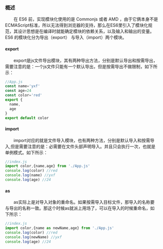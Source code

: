 ### 概述
&emsp;&emsp;在 ES6 前，实现模块化使用的是 Commonjs 或者 AMD ，由于它俩本身不是ECMAScript标准，所以无法得到浏览器的支持，那么在ES6里引入了模块化规范，其设计思想是在编译时就能确定模块的依赖关系，以及输入和输出的变量。ES6 的模块化分为导出（export） 与导入（import）两个模块。
#### export
&emsp;&emsp;export是js文件导出模块，其有两种导出方法，分别是默认导出和按需导出，需要注意的是：一个js文件只能有一个默认导出，但是按需导出不做限制，如下所示：
```js
//App.js
const name='yxf'
const age=24
const color='red'
export {
  name,
  age
}
export default color
```
#### import
&emsp;&emsp;import对应的就是文件导入模块，也有两种方法，分别是默认导入和按需导入,但是需要注意的是：必需要在文件头部声明导入。并且只会执行一次，也就是单例模式。如下所示：
```js
//index.js
import color,{name,age} from './App.js'
console.log(color) //red
console.log(name) //yxf
console.log(age) //24
```
#### as
&emsp;&emsp;as实际上是对导入对象的重命名。如果按需导入目标文件，那导入的名称要与导出的名称一致。那这个时候as就派上用场了，可以在导入的时候重命名，如下所示：
```js
//index.js
import color,{name as newName,age} from './App.js'
console.log(color) //red
console.log(newName) //yxf
console.log(age) //24
```

